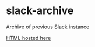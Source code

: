 # slack-archive
Archive of previous Slack instance

[HTML hosted here](https://slack-archive.hyperledger.org/index.html)
